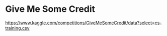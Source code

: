# Give Me Some Credit

https://www.kaggle.com/competitions/GiveMeSomeCredit/data?select=cs-training.csv
